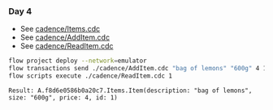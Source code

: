 ### Day 4

- See [cadence/Items.cdc](cadence/Items.cdc)
- See [cadence/AddItem.cdc](cadence/AddItem.cdc)
- See [cadence/ReadItem.cdc](cadence/ReadItem.cdc)

```sh
flow project deploy --network=emulator
flow transactions send ./cadence/AddItem.cdc "bag of lemons" "600g" 4 1 --network=emulator --signer=emulator-account
flow scripts execute ./cadence/ReadItem.cdc 1
```

```
Result: A.f8d6e0586b0a20c7.Items.Item(description: "bag of lemons", size: "600g", price: 4, id: 1)
```
